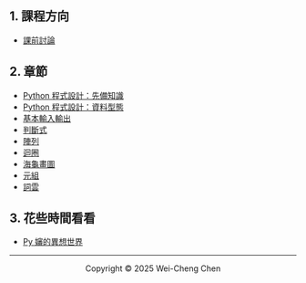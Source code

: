 ## 1. 課程方向

-   [課前討論](./課前討論/課前討論.pdf)

<!-- -   基本 python([類似方向](https://www.books.com.tw/products/0010961496?sloc=main)) -->
<!-- -   資料結構([類似方向](https://www.books.com.tw/products/E050254313?sloc=main)) -->
<!-- -   演算法([類似方向](https://www.books.com.tw/products/0010998927?sloc=main)) -->
<!-- -   機器學習([類似方向](https://www.books.com.tw/products/0011016130?sloc=main)) -->
<!-- -   深度學習([類似方向](https://www.books.com.tw/products/0010901055?sloc=main)) -->

## 2. 章節

-   [Python 程式設計：先備知識](./Python程式設計：先備知識/Python程式設計：先備知識.pdf)
-   [Python 程式設計：資料型態](./Python程式設計：資料型態/Python程式設計：資料型態.pdf)
-   [基本輸入輸出](./Python程式設計：基本輸入輸出/Python程式設計：基本輸入輸出.pdf)
-   [判斷式](./Python程式設計：判斷式/Python程式設計：判斷式.pdf)
-   [陣列](./Python程式設計：陣列/Python程式設計：陣列.pdf)
-   [迴圈](./Python程式設計：迴圈/Python程式設計：迴圈.pdf)
-   [海龜畫圖](./Python程式設計：海龜畫圖/Python程式設計：海龜畫圖.pdf)
-   [元組](./Python程式設計：元組/Python程式設計：元組.pdf)
-   [詞雲]()

<!-- ## 3. 作業 -->

<!-- -   2025.07.14：文件【[先備知識](./先備知識.md)】、【[判斷式](./判斷式.md)】、a001(講解)、a002(HW)、a003(HW)、a004(HW)、a006(HW) -->

## 3. 花些時間看看

-   [Py 嬸的異想世界](https://www.youtube.com/playlist?list=PLL0pENo5JAxSZu6ez7bvDdKicRC_7spL-)
<!-- - https://www.youtube.com/watch?v=-MSLJKjH8U0 -->

---

<p align="center">
  Copyright © 2025 Wei-Cheng Chen
</p>
